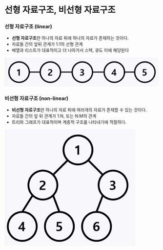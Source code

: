# 선형 자료구조, 비선형 자료구조

### 선형 자료구조 (linear)
* **선형 자료구조**란 하나의 자료 뒤에 하나의 자료가 존재하는 것이다.
* 자료들 간의 앞뒤 관계가 1:1의 선형 관계
* 배열과 리스트가 대표적이고 더 나아가서 스택, 큐도 이에 해당된다

![](../img/linear.png)

### 비선형 자료구조 (non-linear)
* **비선형 자료구조**란 하나의 자료 뒤에 여러개의 자료가 존재할 수 있는 것이다.  
* 자료들 간의 앞 뒤 관계가 1:N, 또는 N:M의 관계
* 트리와 그래프가 대표적이며 계층적 구조를 나타내기에 적절하다.

![](../img/nonlinear.png)

